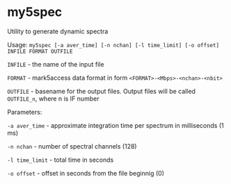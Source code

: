 # my5spec
Utility to generate dynamic spectra

Usage: ``my5spec [-a aver_time] [-n nchan] [-l time_limit] [-o offset] INFILE FORMAT OUTFILE``

``INFILE``    - the name of the input file

``FORMAT``    - mark5access data format in form ``<FORMAT>-<Mbps>-<nchan>-<nbit>``

``OUTFILE``   - basename for the output files. Output files will be called `OUTFILE_n`, where n is IF number

Parameters:

  ``-a aver_time``  - approximate integration time per spectrum in milliseconds (1 ms)
  
  ``-n nchan``      - number of spectral channels (128)
  
  ``-l time_limit`` - total time in seconds
  
  ``-o offset``     - offset in seconds from the file beginnig (0)
